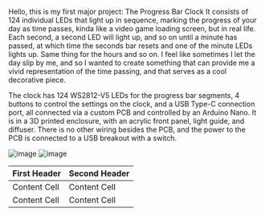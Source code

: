 Hello, this is my first major project: The Progress Bar Clock 
It consists of 124 individual LEDs that light up in sequence, marking the progress of your day as time passes, kinda like a video game loading screen, but in real life. 
Each second, a second LED will light up, and so on until a minute has passed, at which time the seconds bar resets and one of the minute LEDs lights up. Same thing for the hours and so on. 
I feel like sometimes I let the day slip by me, and so I wanted to create something that can provide me a vivid representation of the time passing, and that serves as a cool decorative piece. 

The clock has 124 WS2812-V5 LEDs for the progress bar segments, 4 buttons to control the settings on the clock, and a USB Type-C connection port, all connected via a custom PCB and controlled by an Arduino Nano. 
It is in a 3D printed enclosure, with an acrylic front panel, light guide, and diffuser. There is no other wiring besides the PCB, and the power to the PCB is connected to a USB breakout with a switch. 

![image](https://github.com/user-attachments/assets/e22f3dac-14ef-4d86-b510-89a4428b359d)
![image](https://github.com/user-attachments/assets/d2b7d2ff-52cc-40e4-a2f9-9a9b8b12f2ac)

| First Header  | Second Header |
| ------------- | ------------- |
| Content Cell  | Content Cell  |
| Content Cell  | Content Cell  |
